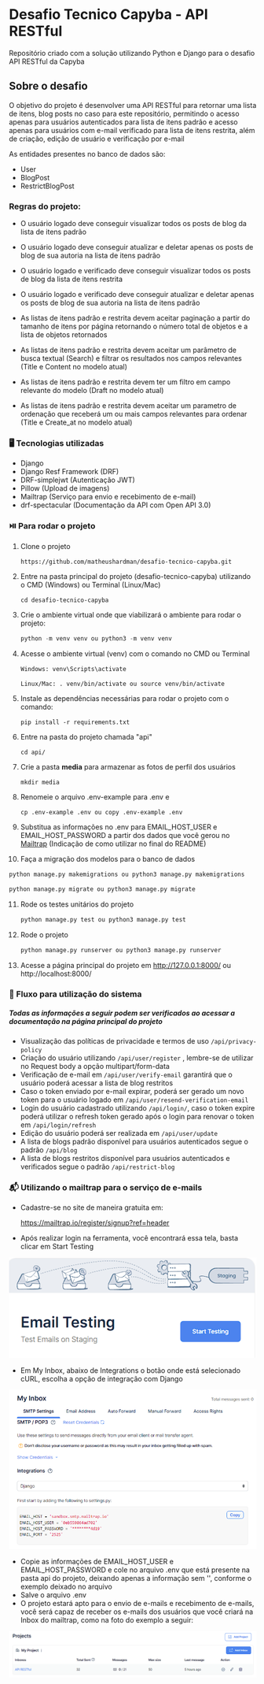 # Desafio Tecnico Capyba - API RESTful

Repositório criado com a solução utilizando Python e Django para o desafio API RESTful da Capyba

## Sobre o desafio

O objetivo do projeto é desenvolver uma API RESTful para retornar uma lista de itens, blog posts no caso para este repositório, permitindo o acesso apenas para usuários autenticados para lista de itens padrão e acesso apenas para usuários com e-mail verificado para lista de itens restrita, além de criação, edição de usuário e verificação por e-mail

As entidades presentes no banco de dados são:

- User
- BlogPost
- RestrictBlogPost



### Regras do projeto:

- O usuário logado deve conseguir visualizar todos os posts de blog da lista de itens padrão

- O usuário logado deve conseguir atualizar e deletar apenas os posts de blog de sua autoria na lista de itens padrão

- O usuário logado e verificado deve conseguir visualizar todos os posts de blog da lista de itens restrita

- O usuário logado e verificado deve conseguir atualizar e deletar apenas os posts de blog de sua autoria na lista de itens padrão

- As listas de itens padrão e restrita devem aceitar paginação a partir do tamanho de itens por página retornando o número total de objetos e a lista de objetos retornados

- As listas de itens padrão e restrita devem aceitar um parâmetro de busca textual (Search) e filtrar os resultados nos campos relevantes (Title e Content no modelo atual)

- As listas de itens padrão e restrita devem ter um filtro em campo relevante do modelo (Draft no modelo atual)

- As listas de itens padrão e restrita devem aceitar um parametro de ordenação que receberá um ou mais campos relevantes para ordenar (Title e Create_at no modelo atual)


### :desktop_computer: Tecnologias utilizadas

- Django
- Django Resf Framework (DRF)
- DRF-simplejwt (Autenticação JWT)
- Pillow (Upload de imagens)
- Mailtrap (Serviço para envio e recebimento de e-mail)
- drf-spectacular (Documentação da API com Open API 3.0)

### :play_or_pause_button: Para rodar o projeto

1. Clone o projeto

   ```
   https://github.com/matheushardman/desafio-tecnico-capyba.git
   ```

2. Entre na pasta principal do projeto (desafio-tecnico-capyba) utilizando o CMD (Windows) ou Terminal (Linux/Mac)

   ```
   cd desafio-tecnico-capyba
   ```

3. Crie o ambiente virtual onde que viabilizará o ambiente para rodar o projeto:

   ```python
   python -m venv venv ou python3 -m venv venv
   ```

4. Acesse o ambiente virtual (venv) com o comando no CMD ou Terminal

   ```
   Windows: venv\Scripts\activate
   ```

   ```
   Linux/Mac: . venv/bin/activate ou source venv/bin/activate
   ```

5. Instale as dependências necessárias para rodar o projeto com o comando:

   ```
   pip install -r requirements.txt
   ```

6. Entre na pasta do projeto chamada "api"

   ```
   cd api/
   ```

7. Crie a pasta **media** para armazenar as fotos de perfil dos usuários

   ```
   mkdir media
   ```

8. Renomeie o arquivo .env-example para .env e 

   ```
   cp .env-example .env ou copy .env-example .env
   ```

9. Substitua as informações no .env para EMAIL_HOST_USER e EMAIL_HOST_PASSWORD a partir dos dados que você gerou no [Mailtrap](https://mailtrap.io/) (Indicação de como utilizar no final do README)

10. Faça a migração dos modelos para o banco de dados

   ```python
   python manage.py makemigrations ou python3 manage.py makemigrations
   ```

   ```python
   python manage.py migrate ou python3 manage.py migrate
   ```

11. Rode os testes unitários do projeto

    ```python
    python manage.py test ou python3 manage.py test
    ```

12. Rode o projeto

    ```python
    python manage.py runserver ou python3 manage.py runserver
    ```

11. Acesse a página principal do projeto em http://127.0.0.1:8000/ ou http://localhost:8000/

### :flags: Fluxo para utilização do sistema

##### Todas as informações a seguir podem ser verificados ao acessar a documentação na página principal do projeto

- Visualização das políticas de privacidade e termos de uso  `/api/privacy-policy`
- Criação do usuário utilizando `/api/user/register` , lembre-se de utilizar no Request body a opção multipart/form-data
- Verificação de e-mail em `/api/user/verify-email` garantirá que o usuário poderá acessar a lista de blog restritos
- Caso o token enviado por e-mail expirar, poderá ser gerado um novo token para o usuário logado em `/api/user/resend-verification-email`
- Login do usuário cadastrado utilizando `/api/login/`, caso o token expire poderá utilizar o refresh token gerado após o login para renovar o token em `/api/login/refresh`
- Edição do usuário poderá ser realizada em `/api/user/update`
- A lista de blogs padrão disponível para usuários autenticados segue o padrão `/api/blog`
- A lista de blogs restritos disponível para usuários autenticados e verificados segue o padrão `/api/restrict-blog`

### :mailbox_with_mail: Utilizando o mailtrap para o serviço de e-mails

- Cadastre-se no site de maneira gratuita em:

  https://mailtrap.io/register/signup?ref=header

- Após realizar login na ferramenta, você encontrará essa tela, basta clicar em Start Testing

<img src ="/images-readme/typora-testing.png">

- Em My Inbox, abaixo de Integrations o botão onde está selecionado cURL, escolha a opção de integração com Django

<img src ="/images-readme/typora-data.png">

- Copie as informações de EMAIL_HOST_USER e EMAIL_HOST_PASSWORD e cole no arquivo .env que está presente na pasta api do projeto, deixando apenas a informação sem '', conforme o exemplo deixado no arquivo
- Salve o arquivo .env
- O projeto estará apto para o envio de e-mails e recebimento de e-mails, você será capaz de receber os e-mails dos usuários que você criará na Inbox do mailtrap, como na foto do exemplo a seguir:

<img src ="/images-readme/typora-inbox.png">

